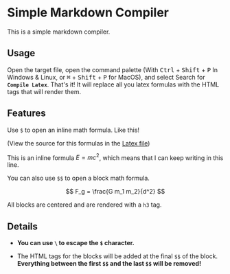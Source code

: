 # Simple Markdown Compiler

This is a simple markdown compiler.

## Usage

Open the target file, open the command palette (With <kbd>Ctrl</kbd> + <kbd>Shift</kbd> + <kbd>P</kbd> In Windows & Linux, or <kbd>⌘</kbd> + <kbd>Shift</kbd> + <kbd>P</kbd> for MacOS), and select Search for **`Compile Latex`**. That's it! It will replace all you latex formulas with the HTML tags that will render them.

## Features


Use `$` to open an inline math formula. Like this!

(View the source for this formulas in the [Latex file](formulas.tex))

This is an inline formula $E=mc^2$, which means that I can keep writing in this line.

You can also use `$$` to open a block math formula.

$$
F_g = \frac{G m_1 m_2}{d^2}
$$

All blocks are centered and are rendered with a `h3` tag.


## Details

* **You can use `\` to escape the `$` character.**

* The HTML tags for the blocks will be added at the final `$$` of the block. **Everything between the first `$$` and the last `$$` will be removed!**
